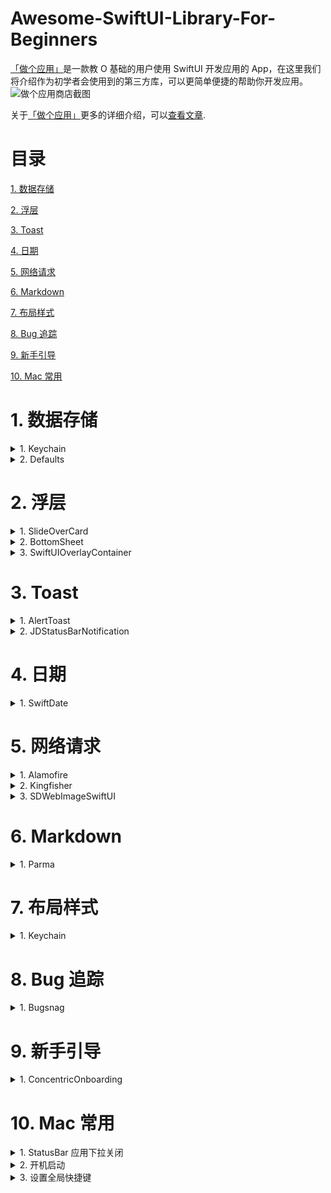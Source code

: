 # Awesome-SwiftUI-Library-For-Beginners
[「做个应用」](https://apps.apple.com/cn/app/%E5%81%9A%E4%B8%AA%E5%BA%94%E7%94%A8-swiftui-0-%E5%9F%BA%E7%A1%80%E5%BC%80%E5%8F%91%E5%BA%94%E7%94%A8/id1578873606)是一款教 O 基础的用户使用 SwiftUI 开发应用的 App，在这里我们将介绍作为初学者会使用到的第三方库，可以更简单便捷的帮助你开发应用。
![做个应用商店截图](https://github.com/xiaoxidong/Awesome-Library-For-SwiftUI-Beginners/assets/3838258/6db4e5b3-dac0-40e9-82b3-087904497049)

关于[「做个应用」](https://apps.apple.com/cn/app/%E5%81%9A%E4%B8%AA%E5%BA%94%E7%94%A8-swiftui-0-%E5%9F%BA%E7%A1%80%E5%BC%80%E5%8F%91%E5%BA%94%E7%94%A8/id1578873606)更多的详细介绍，可以[查看文章](https://juejin.cn/post/7308676997051072551).

# 目录
[1. 数据存储](https://github.com/xiaoxidong/Awesome-Library-For-SwiftUI-Beginners/blob/main/README.md#1-%E6%95%B0%E6%8D%AE%E5%AD%98%E5%82%A8)

[2. 浮层](https://github.com/xiaoxidong/Awesome-Library-For-SwiftUI-Beginners/blob/main/README.md#2-%E6%B5%AE%E5%B1%82)

[3. Toast](https://github.com/xiaoxidong/Awesome-Library-For-SwiftUI-Beginners/blob/main/README.md#3-toast)

[4. 日期](https://github.com/xiaoxidong/Awesome-Library-For-SwiftUI-Beginners/blob/main/README.md#4-%E6%97%A5%E6%9C%9F)

[5. 网络请求](https://github.com/xiaoxidong/Awesome-Library-For-SwiftUI-Beginners/blob/main/README.md#5-%E7%BD%91%E7%BB%9C%E8%AF%B7%E6%B1%82)

[6. Markdown](https://github.com/xiaoxidong/Awesome-Library-For-SwiftUI-Beginners/blob/main/README.md#6-markdown)

[7. 布局样式](https://github.com/xiaoxidong/Awesome-Library-For-SwiftUI-Beginners/blob/main/README.md#7-%E5%B8%83%E5%B1%80%E6%A0%B7%E5%BC%8F)

[8. Bug 追踪](https://github.com/xiaoxidong/Awesome-Library-For-SwiftUI-Beginners/blob/main/README.md#8-bug-%E8%BF%BD%E8%B8%AA)

[9. 新手引导](https://github.com/xiaoxidong/Awesome-Library-For-SwiftUI-Beginners/blob/main/README.md#9-mac-%E5%B8%B8%E7%94%A8)

[10. Mac 常用](https://github.com/xiaoxidong/Awesome-Library-For-SwiftUI-Beginners/blob/main/README.md#9-mac-%E5%B8%B8%E7%94%A8)

# 1. 数据存储
<details>
<summary>1. Keychain</summary>

### 简介
如果我们希望保存一些数据，在用户删除应用之后依然可以保存在设备上，我们可以选择 Keychain，比如我们的应用会保存用户的下载时间，比如有些应用会提示一个新下载的用户上次登陆的账号，这些信息都可以保存在 Keychain 里，即使用户删除设备之后，信息依然存在。

需要注意的时候，只能保存一些简单的数据。

### 链接
[KeychainAccess](https://github.com/kishikawakatsumi/KeychainAccess)

### 基础使用
- 保存一个字符串
```swift
let keychain = Keychain(service: "com.example.github-token")
keychain["kishikawakatsumi"] = "01234567-89ab-cdef-0123-456789abcdef"
```

- 保存 Data 数据
```swift
keychain[data: "secret"] = NSData(contentsOfFile: "secret.bin")
```

- 获取数据
```swift
let token = keychain["kishikawakatsumi"]
let token = keychain[string: "kishikawakatsumi"]
let secretData = keychain[data: "secret"]
```
需要注意获取到的可能为 nil 需要处理判断。

- 删除数据
```swift
keychain["kishikawakatsumi"] = nil
```
```swift
do {
    try keychain.remove("kishikawakatsumi")
} catch let error {
    print("error: \(error)")
}
```

还有一些其他的操作，可以查看链接。

</details>

<details>
<summary>2. Defaults</summary>

### 简介
当我们希望存储一些用户基础数据的时候，比如是否查看了某个新手引导，我们可以选择将数据存储在 UserDefaults 里，这里的数据会随着用户删除应用的时候被删除，同样也只能存储一些小量的数据。

UserDefaults 的另外一个很重要的作用是多 Target 的数据同步，比如小组件，Apple 并没有提供一个直接的数据交流，我们可以通过 UserDefaults 来传递小组件需要的数据，具体的内容可以查看我们应用里的小组件章节。

### 链接
Defaults 是一个开源的 UserDefaults 第三方库，可以更加简单的便捷的设置数据存储和读取。

[Defaults](https://github.com/sindresorhus/Defaults)

### 基础使用
- 自定义存储的 Key 类型
```swift
import Defaults

extension Defaults.Keys {
	static let quality = Key<Double>("quality", default: 0.8)
	//            ^            ^         ^                ^
	//           Key          Type   UserDefaults name   Default value
}
```
- 存储数据
```swift
Defaults[.quality]
//=> 0.8

Defaults[.quality] = 0.5
//=> 0.5

Defaults[.quality] += 0.1
//=> 0.6

Defaults[.quality] = "🦄"
//=> [Cannot assign value of type 'String' to type 'Double']
```

- 读取数据
```swift
extension Defaults.Keys {
	static let name = Key<Double?>("name")
}

if let name = Defaults[.name] {
	print(name)
}
```

- 对 SwiftUI 的支持
```swift
extension Defaults.Keys {
	static let showAllDayEvents = Key<Bool>("showAllDayEvents", default: false)
}

struct ShowAllDayEventsSetting: View {
	var body: some View {
		Defaults.Toggle("Show All-Day Events", key: .showAllDayEvents)
	}
}
```

更多的内容，可以查看 Github 链接。

- 支持 Group
当我们的应用支持 Group 的时候，比如小组件里，我们也可以设置存储在 Group 里，关于 Group 具体可以查看我们的应用里的章节。
```swift
let extensionDefaults = UserDefaults(suiteName: "com.unicorn.app")!

extension Defaults.Keys {
	static let isUnicorn = Key<Bool>("isUnicorn", default: true, suite: extensionDefaults)
}

Defaults[.isUnicorn]
//=> true

// Or

extensionDefaults[.isUnicorn]
//=> true
```

suiteName 即为我们设置的 Group 名称。

</details>

# 2. 浮层
<details>
<summary>1. SlideOverCard</summary>

### 简介
这个是我们最常用的底部出现的浮层样式设置，我们做了一些简单的修改。

### 链接
[SlideOverCard](https://github.com/xiaoxidong/Awesome-Library-For-SwiftUI-Beginners/blob/main/BasicCode/BasicCode/SlideOverCard.swift)

### 基础使用
```swift
.bottomSlideOverCard(isPresented: $elementVM.newViewShowWechat) {
    WeiChatView(wechat: $elementVM.newViewShowWechat) { }
}
```
</details>

<details>
<summary>2. BottomSheet</summary>

### 简介
在我们的做个应用来，iPhone 上底部的预览窗口，使用的开源库是 BottomSheet，效果也比较好。

### 链接
[BottomSheet](https://github.com/lucaszischka/BottomSheet)

### 基础使用
```swift
.bottomSheet(
    bottomSheetPosition: Binding<BottomSheetPosition>,
    switchablePositions: [BottomSheetPosition],
    title: String?,
    content: () -> MContent
)
```
</details>

<details>
<summary>3. SwiftUIOverlayContainer</summary>

### 简介
肘子老师开源的浮层库，样式比较多，且可以在任意地方直接打开，不需要像我们之前一样，需要使用 Bool 值来控制打开，方便很多。

### 链接
[SwiftUIOverlayContainer](https://github.com/fatbobman/SwiftUIOverlayContainer)

### 基础使用
```swift
struct ContentView1: View {
    @Environment(\.overlayContainerManager) var manager
    var body: some View {
        VStack {
            Button("push view in containerB") {
                manager.show(view: MessageView(), in: "containerB", using: ViewConfiguration())
            }
        }
    }
}
```
</details>

# 3. Toast
<details>
<summary>1. AlertToast</summary>

### 简介
在我们的各个应用来，这个开源库是最推荐使用的，你在提示里看到的中间显示的背景模糊样式的就是，样式精美且可以自定义内容。

### 链接
[AlertToast](https://github.com/elai950/AlertToast)

### 基础使用
- 直接使用
```swift
import AlertToast
import SwiftUI

struct ContentView: View{

    @State private var showToast = false

    var body: some View{
        VStack{

            Button("Show Toast"){
                 showToast.toggle()
            }
        }
        .toast(isPresenting: $showToast){

            // `.alert` is the default displayMode
            AlertToast(type: .regular, title: "Message Sent!")

            //Choose .hud to toast alert from the top of the screen
            //AlertToast(displayMode: .hud, type: .regular, title: "Message Sent!")

            //Choose .banner to slide/pop alert from the bottom of the screen
            //AlertToast(displayMode: .banner(.slide), type: .regular, title: "Message Sent!")
        }
    }
}
```

- Toast 事件

```swift
.toast(isPresenting: $showAlert, duration: 2, tapToDismiss: true, alert: {
   //AlertToast goes here
}, onTap: {
   //onTap would call either if `tapToDismis` is true/false
   //If tapToDismiss is true, onTap would call and then dismis the alert
}, completion: {
   //Completion block after dismiss
})
```

- Toast 样式
```swift
AlertToast(displayMode: DisplayMode,
           type: AlertType,
           title: Optional(String),
           subTitle: Optional(String),
           style: Optional(AlertStyle))

//This is the available customizations parameters:
AlertStyle(backgroundColor: Color?,
            titleColor: Color?,
            subTitleColor: Color?,
            titleFont: Font?,
            subTitleFont: Font?)
```

</details>

<details>
<summary>2. JDStatusBarNotification</summary>

### 简介
显示顶部的 Toast 样式，支持 SwiftUI 的 View 内容，也有很多特定的样式。

### 链接
[JDStatusBarNotification](https://github.com/calimarkus/JDStatusBarNotification)

### 基础使用
- 直接使用
```swift
struct NotificationView: View {
    var body: some View {
        Button {
            NotificationPresenter.shared.updateDefaultStyle { style in
               style.backgroundStyle.backgroundColor = .clear
               style.textStyle.textColor = .white
               style.textStyle.font = UIFont.preferredFont(forTextStyle: .title3)
               // and many more options
               return style
            }

            NotificationPresenter.shared.presentSwiftView {
                Text("Hi from Swift!")
                    .padding()
                    .background(Color.red)
                    .clipShape(RoundedRectangle(cornerRadius: 36, style: .continuous))
            }

            NotificationPresenter.shared.dismiss(after: 1) { presenter in
               // ...
            }
        } label: {
            Text("Show")
        }
    }
}
```
</details>

# 4. 日期
<details>
<summary>1. SwiftDate</summary>

### 简介
日期在应用开发里是一个相对比较繁琐的内容，我们获取的时间是 0 时区的时间，要转换为当地时区的时间进行显示和操作，SwiftDate 提供了一些关于日期常用的操作，可以大大简化我们对 Date 的操作，对于新手比较有用。

### 链接
[SwiftDate](https://github.com/malcommac/SwiftDate)

### 基础使用
- 转化为日期
- ```swift
// All default datetime formats (15+) are recognized automatically
let _ = "2010-05-20 15:30:00".toDate()
// You can also provide your own format!
let _ = "2010-05-20 15:30".toDate("yyyy-MM-dd HH:mm")
// All ISO8601 variants are supported too with timezone parsing!
let _ = "2017-09-17T11:59:29+02:00".toISODate()
// RSS, Extended, HTTP, SQL, .NET and all the major variants are supported!
let _ = "19 Nov 2015 22:20:40 +0100".toRSS(alt: true)
```

- 日期计算
```swift
// Math operations support time units
let _ = ("2010-05-20 15:30:00".toDate() + 3.months - 2.days)
let _ = Date() + 3.hours
let _ = date1 + [.year:1, .month:2, .hour:5]
let _ = date1 + date2
// extract single time unit components from date manipulation
let over1Year = (date3 - date2).year > 1
```

- 日期比较
```swift
// Standard math comparison is allowed
let _ = dateA >= dateB || dateC < dateB

// Complex comparisons includes granularity support
let _ = dateA.compare(toDate: dateB, granularity: .hour) == .orderedSame
let _ = dateA.isAfterDate(dateB, orEqual: true, granularity: .month) // > until month granularity
let _ = dateC.isInRange(date: dateA, and: dateB, orEqual: true, granularity: .day) // > until day granularity
let _ = dateA.earlierDate(dateB) // earlier date
let _ = dateA.laterDate(dateB) // later date

// Check if date is close to another with a given precision
let _ = dateA.compareCloseTo(dateB, precision: 1.hours.timeInterval

// Compare for relevant events:
// .isToday, .isYesterday, .isTomorrow, .isWeekend, isNextWeek
// .isSameDay, .isMorning, .isWeekday ...
let _ = date.compare(.isToday)
let _ = date.compare(.isNight)
let _ = date.compare(.isNextWeek)
let _ = date.compare(.isThisMonth)
let _ = date.compare(.startOfWeek)
let _ = date.compare(.isNextYear)
// ...and MORE THAN 30 OTHER COMPARISONS BUILT IN

// Operation in arrays (oldestIn, newestIn, sortedByNewest, sortedByOldest...)
let _ = DateInRegion.oldestIn(list: datesArray)
let _ = DateInRegion.sortedByNewest(list: datesArray)
```

更多的操作可以查看 [Github](https://github.com/malcommac/SwiftDate) 说明文档。

</details>

# 5. 网络请求
<details>
<summary>1. Alamofire</summary>

### 简介
Alamofire 是一个老牌的网络请求开源库，比较稳定易用。在我们的开源项目 [Shoots](https://github.com/xiaoxidong/Shoots) 里我们使用了这个库来进行网络请求数据。

### 链接
[Alamofire](https://github.com/Alamofire/Alamofire)

### 基础使用
- 下面的代码是我们使用 Alamofire 来请求应用商店，根据应用的 ID 来获取应用的 Icon 图片。
```swift
func logo(app: AppInfo, _ success: @escaping (String?) -> Void) async {
    if let id = app.appStoreId {
        if !apps.contains(app) {}
        AF.request("https://itunes.apple.com/us/lookup?id=\(id)", method: .get, encoding: JSONEncoding.default, headers: ["Content-Type": "application/json"]).responseDecodable(of: AppDetailInfo.self) { response in
            switch response.result {
            case let .success(object):
                success(object.results.first?.artworkUrl512)
            case let .failure(error):
                print(error)
            }
        }
    } else {
        success(nil)
    }
}
```
</details>

<details>
<summary>2. Kingfisher</summary>

### 简介
很多时候我们需要根据 URL 来请求网络图片显示，Kingfisher 是喵神开源的一个图片请求的第三方库。

### 链接
[Kingfisher](https://github.com/onevcat/Kingfisher)

### 基础使用
- 直接使用
```swift
var body: some View {
    KFImage(URL(string: "https://example.com/image.png")!)
}
```

- 更多的设置选择
```swift
struct ContentView: View {
    var body: some View {
        KFImage.url(url)
          .placeholder(placeholderImage)
          .setProcessor(processor)
          .loadDiskFileSynchronously()
          .cacheMemoryOnly()
          .fade(duration: 0.25)
          .lowDataModeSource(.network(lowResolutionURL))
          .onProgress { receivedSize, totalSize in  }
          .onSuccess { result in  }
          .onFailure { error in }
    }
}
```
</details>

<details>
<summary>3. SDWebImageSwiftUI</summary>

### 简介
另外一个网络图片请求的开源库是 SDWebImageSwiftUI，在我们的开源项目 [Shoots](https://github.com/xiaoxidong/Shoots) 里我们使用了这个库来进行图片的网络请求显示。

### 链接
[SDWebImageSwiftUI](https://github.com/SDWebImage/SDWebImageSwiftUI)

### 基础使用
```swift
var body: some View {
    WebImage(url: URL(string: "https://nokiatech.github.io/heif/content/images/ski_jump_1440x960.heic")) { image in
        image.resizable() // Control layout like SwiftUI.AsyncImage, you must use this modifier or the view will use the image bitmap size
    } placeholder: {
            Rectangle().foregroundColor(.gray)
    }
    // Supports options and context, like `.delayPlaceholder` to show placeholder only when error
    .onSuccess { image, data, cacheType in
        // Success
        // Note: Data exist only when queried from disk cache or network. Use `.queryMemoryData` if you really need data
    }
    .indicator(.activity) // Activity Indicator
    .transition(.fade(duration: 0.5)) // Fade Transition with duration
    .scaledToFit()
    .frame(width: 300, height: 300, alignment: .center)
}
```
</details>


# 6. Markdown
<details>
<summary>1. Parma</summary>

### 简介
在我们的 SwiftUI 应用里，我们显示的内容都是 Markdown 文件，其中用到的 Markdown 解析使用的是 Parma 这个开源库。

### 链接
[Parma](https://github.com/dasautoooo/Parma)

### 基础使用
- 解析内容
```swift
import Parma

struct ContentView: View {
    var markdown = "I'm **Strong**."

    var body: some View {
        Parma(markdown, render: MyRender())
    }
}

struct MyRender: ParmaRenderable {
    ...
}
```
- 自定义样式
```swift
/// Define the heading text style.
/// - Parameters:
///   - level: The level of heading.
///   - textView: The textView generated from captured heading string.
func heading(level: HeadingLevel?, textView: Text) -> Text

/// Define the paragraph text style.
/// - Parameter text: The text string captured from paragraph.
func paragraph(text: String) -> Text

/// Define the text style for plain text. Do NOT recommend to alter this if there's no special purpose.
/// - Parameter text: The text string captured from markdown.
func plainText(_ text: String) -> Text

/// Define the strong text style.
/// - Parameter textView: The textView generated from captured strong string.
func strong(textView: Text) -> Text

/// Define the emphasis text style.
/// - Parameter textView: The textView generated from captured emphasis string.
func emphasis(textView: Text) -> Text

/// Define the link text style.
/// - Parameters:
///   - textView: The textView generated from captured link string.
///   - destination: The destination of the link.
func link(textView: Text, destination: String?) -> Text

/// Define the code text style.
/// - Parameter text: The text string captured from code.
func code(_ text: String) -> Text

/// Define the style of heading view.
/// - Parameters:
///   - level: The level of heading.
///   - view: The view contains heading text.
func headingBlock(level: HeadingLevel?, view: AnyView) -> AnyView

/// Define the style of paragraph view.
/// - Parameter view: The view contains view(s) which belong(s) to this paragraph.
func paragraphBlock(view: AnyView) -> AnyView

/// Define the style of list item.
/// - Parameter attributes: Attributes of the list containing the item. Those must be considered for proper item rendering.
/// - Parameter index: Normalized index of the list item. For exemple, the index of the third item of a one level list would be `[2]` and the second item of a sublist appearing fourth in it's parent list would be `[3, 1]`.
/// - Parameter view: The view contains view(s) which belong(s) to this item.
func listItem(attributes: ListAttributes, index: [Int], view: AnyView) -> AnyView

/// Define the style of image view.
/// - Parameter urlString: The url string for this image view.
/// - Parameter altTextView: The view contains alt text.
func imageView(with urlString: String, altTextView: AnyView?) -> AnyView
```

- 我们使用的样式
在我们的做个应用里，样式上做了很多的修改，包括支持本地图片的显示等，后续我们整理好之后会开源出来。

</details>


# 7. 布局样式
<details>
<summary>1. Keychain</summary>

### 简介

### 链接
[KeychainAccess](https://github.com/kishikawakatsumi/KeychainAccess)

### 基础使用

</details>


# 8. Bug 追踪
<details>
<summary>1. Bugsnag</summary>

### 简介
当我们的应用上线之后，我们需要添加 Bug 的追踪服务来检测是否有问题，现在我们整个在用的是 Bugsnag，免费的情况够用，且操作相对简单。

### 链接
[Bugsnag](https://app.bugsnag.com/)

### 基础使用
- 直接注册账号，按照用户添加相关的内容即可。
- 上传 dSYMs，否则无法显示出是哪行代码出现问题。在我们打包成功之后，可以选择应用，右键在文件夹显示，右键文件显示包内容，在里面会看到 dSYMs 文件；
- 在 Terminal 这个文件里，输入 bugsnag-dsym-upload 然后将 dSYMs 文件拖拽到 Terminal 里，回车上传。
</details>

# 9. 新手引导
<details>
<summary>1. ConcentricOnboarding</summary>

### 简介
下面这个第三方库可以作为一个新手引导的展示库，类似我们的 TabView 可以左右滑动展示内容。

### 链接
[ConcentricOnboarding](https://github.com/exyte/ConcentricOnboarding)

### 基础使用
```swift
ConcentricOnboardingView(pageContents: [<your_page>, <your_background_color>])
	.(duration: 2.0)
```


</details>


# 10. Mac 常用
<details>
<summary>1. StatusBar 应用下拉关闭</summary>

### 简介

MenuBarExtra 可以帮助我们在状态栏里设置一个应用的入口，但是现在 SwiftUI 暂时没有提供一个可以自动关闭状态栏下拉的方法，之后点击外部区域隐藏下拉应用，很多时候我们希望在下拉里点击操作之后直接自动关闭，因此我们可以使用下面的方法来控制状态栏应用的显示和隐藏。


### 链接
[MenuBarExtraAccess](https://github.com/orchetect/MenuBarExtraAccess)

### 基础使用
- 下拉 Menu 样式
```swift
@main struct MyApp: App {
    @State var isMenuPresented: Bool = false

    var body: some Scene {
        WindowGroup {
            Button("Show Menu") { isMenuPresented = true }
        }

        MenuBarExtra("MyApp Menu", systemImage: "folder") {
            Button("Menu Item 1") { print("Menu Item 1") }
            Button("Menu Item 2") { print("Menu Item 2") }
        }
        .menuBarExtraStyle(.menu)
        .menuBarExtraAccess(isPresented: $isMenuPresented) { statusItem in // <-- the magic ✨
             // access status item or store it in a @State var
        }
    }
}
```

- Window 样式
```swift
@main struct MyApp: App {
    @State var isMenuPresented: Bool = false

    var body: some Scene {
        MenuBarExtra("MyApp Menu", systemImage: "folder") {
            MyMenu(isMenuPresented: $isMenuPresented)
            	.introspectMenuBarExtraWindow { window in // <-- the magic ✨
                    window.animationBehavior = .alertPanel
                }
        }
        .menuBarExtraStyle(.window)
        .menuBarExtraAccess(isPresented: $isMenuPresented) { statusItem in // <-- the magic ✨
             // access status item or store it in a @State var
        }
    }
}

struct MyMenu: View {
    @Binding var isMenuPresented: Bool

    var body: some View {
        Button("Perform Action") {
            isMenuPresented = false
            performSomeAction()
        }
    }
}
```
- 多个入口
```swift
var body: some Scene {
    MenuBarExtra("MyApp Menu A", systemImage: "folder") {
        MyMenu(isMenuPresented: $isMenuPresented)
            .introspectMenuBarExtraWindow(index: 0) { window in // <-- add index 0
                // ...
            }
    }
    .menuBarExtraStyle(.window)
    .menuBarExtraAccess(index: 0, isPresented: $isMenuPresented) // <-- add index 0

    MenuBarExtra("MyApp Menu B", systemImage: "folder") {
        MyMenu(isMenuPresented: $isMenuPresented)
            .introspectMenuBarExtraWindow(index: 1) { window in // <-- add index 1
                // ...
            }
    }
    .menuBarExtraStyle(.window)
    .menuBarExtraAccess(index: 1, isPresented: $isMenuPresented) // <-- add index 1
}
```
</details>


<details>

<summary>2. 开机启动</summary>

### 简介

在 Mac 应用里一个很常用的设计是开机启动，当用户开机之后，我们的应用程序自动启动，可以使用 LaunchAtLogin 来进行设置。


### 链接
[LaunchAtLogin](https://github.com/sindresorhus/LaunchAtLogin)

### 基础使用

- 检测是否开启和设置开启
```swift
import LaunchAtLogin

print(LaunchAtLogin.isEnabled)
//=> false

LaunchAtLogin.isEnabled = true

print(LaunchAtLogin.isEnabled)
//=> true
```

- SwiftUI 里使用
```swift
struct ContentView: View {
	var body: some View {
		LaunchAtLogin.Toggle {
			Text("Launch at login")
		}
	}
}
```

- 自定义设置
```swift
import SwiftUI
import LaunchAtLogin

struct ContentView: View {
	@ObservedObject private var launchAtLogin = LaunchAtLogin.observable

	var body: some View {
		Toggle("Launch at login", isOn: $launchAtLogin.isEnabled)
	}
}
```

</details>

<details>
<summary>3. 设置全局快捷键</summary>

### 简介

在 Mac 应用里我们会经常需要设置一些全局的快捷键，即使用户不处于当前应用的时候也可以打开应用，比如我们的应用里，可以在任何时候使用 Shift + Command + F 打开应用内的搜索框，进行搜索。我们可以使用 MASShortcut 这个开源库来设置我们应用的全局快捷键。


### 链接
[MASShortcut](https://github.com/cocoabits/MASShortcut)

### 基础使用
在我们的应用初始化的时候，调用下的方法。
```swift
private func configureShortcuts() {
    // 打开通知内容
    let push = MASShortcut(keyCode: kVK_ANSI_P, modifierFlags: [.command, .shift])

    MASShortcutMonitor.shared().register(push, withAction: {
        // 快捷键触发操作
    })
}
```swift
- kVK_ANSI_P 是我们触发的键，只需要修改后面的 P 即可，上面代码是使用 Command + Shift + P 触发快捷操作。

</details>
